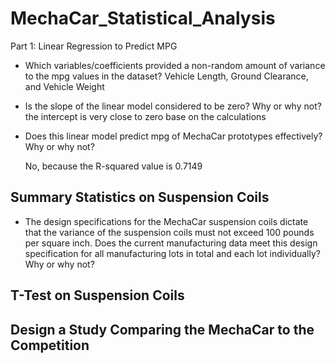 # MechaCar_Statistical_Analysis

Part 1: Linear Regression to Predict MPG

* Which variables/coefficients provided a non-random amount of variance to the mpg values in the dataset?
  Vehicle Length, Ground Clearance, and Vehicle Weight 
* Is the slope of the linear model considered to be zero? Why or why not?
the intercept is very close to zero base on the calculations
  
* Does this linear model predict mpg of MechaCar prototypes effectively? Why or why not?

  No, because the R-squared value is 0.7149


## Summary Statistics on Suspension Coils

* The design specifications for the MechaCar suspension coils dictate that the variance of the suspension coils must not exceed 100 pounds per square inch. Does the current manufacturing data meet this design specification for all manufacturing lots in total and each lot individually? Why or why not?

## T-Test on Suspension Coils

## Design a Study Comparing the MechaCar to the Competition
